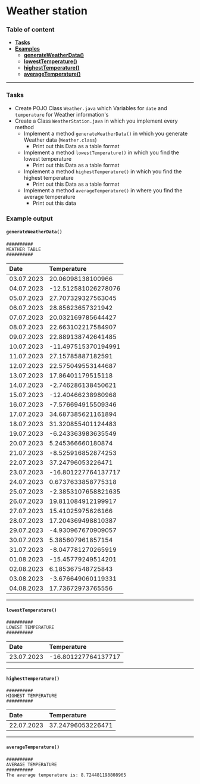 # Weather station
### Table of content

- [**Tasks**](#tasks)
- [**Examples**](#example-output)
  - [**generateWeatherData()**](#generateweatherdata)
  - [**lowestTemperature()**](#lowesttemperature)
  - [**highestTemperature()**](#highesttemperature)
  - [**averageTemperature()**](#averagetemperature)

---

### Tasks
- Create POJO Class `Weather.java` which Variables for ```date``` and ```temperature``` for Weather information's
- Create a Class `WeatherStation.java` in which you implement every method 
  - Implement a method `generateWeatherData()` in which you generate Weather data (```Weather.class```)
    - Print out this Data as a table format
  - Implement a method `lowestTemperature()` in which you find the lowest temperature
    - Print out this Data as a table format
  - Implement a method `highestTemperature()` in which you find the highest temperature
    - Print out this Data as a table format
  - Implement a method `averageTemperature()` in where you find the average temperature
    - Print out this data 

### Example output
#### `generateWeatherData()`

```
##########
WEATHER TABLE
##########
```

| Date       | Temperature         |
|:-----------|:--------------------|
| 03.07.2023 | 20.06098138100966   |
| 04.07.2023 | -12.512581026278076 |
| 05.07.2023 | 27.707329327563045  |
| 06.07.2023 | 28.85623657321942   |
| 07.07.2023 | 20.032169785644427  |
| 08.07.2023 | 22.663102217584907  |
| 09.07.2023 | 22.889138742641485  |
| 10.07.2023 | -11.497515370194991 |
| 11.07.2023 | 27.15785887182591   |
| 12.07.2023 | 22.575049553144687  |
| 13.07.2023 | 17.86401179515118   |
| 14.07.2023 | -2.746286138450621  |
| 15.07.2023 | -12.40466238980968  |
| 16.07.2023 | -7.576694915509346  |
| 17.07.2023 | 34.687385621161894  |
| 18.07.2023 | 31.320855401124483  |
| 19.07.2023 | -6.243363983635549  |
| 20.07.2023 | 5.245366660180874   |
| 21.07.2023 | -8.525916852874253  |
| 22.07.2023 | 37.24796053226471   |
| 23.07.2023 | -16.801227764137717 |
| 24.07.2023 | 0.6737633858775318  |
| 25.07.2023 | -2.3853107658821635 |
| 26.07.2023 | 19.811084912199917  |
| 27.07.2023 | 15.41025975626166   |
| 28.07.2023 | 17.204369498810387  |
| 29.07.2023 | -4.930967670909057  |
| 30.07.2023 | 5.385607961857154   |
| 31.07.2023 | -8.047781270265919  |
| 01.08.2023 | -15.45779249514201  |
| 02.08.2023 | 6.185367548725843   |
| 03.08.2023 | -3.676649060119331  |
| 04.08.2023 | 17.73672973765556   |

---
#### `lowestTemperature()`

```
##########
LOWEST TEMPERATURE
##########
```

| Date       | Temperature         |
|:-----------|:--------------------|
| 23.07.2023 | -16.801227764137717 |

---
#### `highestTemperature()`

```
##########
HIGHEST TEMPERATURE
##########
```
| Date       | Temperature       |
|:-----------|:------------------|
| 22.07.2023 | 37.24796053226471 |

---
#### `averageTemperature()`

```
##########
AVERAGE TEMPERATURE
##########
The average temperature is: 8.724481198808965
```
